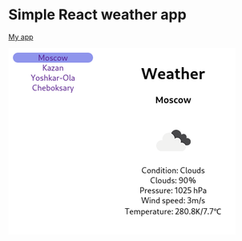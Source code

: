 # Simple React weather app
[My app](https://oldsav.github.io/react-deploy-open-weather/#)

![Screenshot](pic.png)
